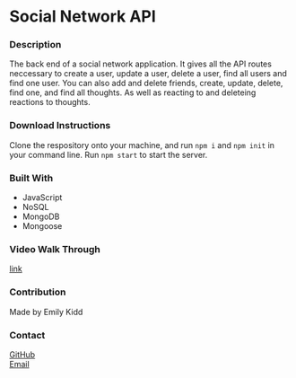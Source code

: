 # Social Network API

### Description
The back end of a social network application. It gives all the API routes neccessary to create a user, update a user, delete a user, find all users and find one user. You can also add and delete friends, create, update, delete, find one, and find all thoughts. As well as reacting to and deleteing reactions to thoughts.

### Download Instructions
Clone the respository onto your machine, and run `npm i` and `npm init` in your command line. Run `npm start` to start the server.

### Built With
* JavaScript
* NoSQL
* MongoDB
* Mongoose

### Video Walk Through
[link]()

### Contribution
Made by Emily Kidd

### Contact
[GitHub](github.com/emilykidd3)  
[Email](mailto:e.kidd61@yahoo.com)